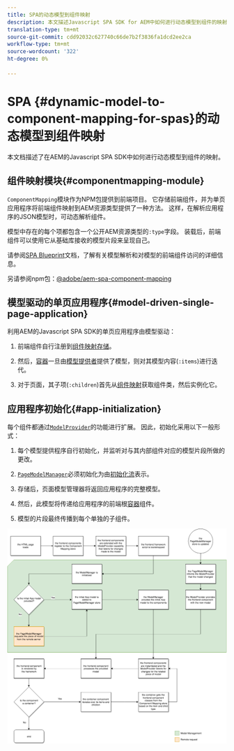 ```yaml
---
title: SPA的动态模型到组件映射
description: 本文描述Javascript SPA SDK for AEM中如何进行动态模型到组件的映射。
translation-type: tm+mt
source-git-commit: cdd92032c627740c66de7b2f3836fa1dcd2ee2ca
workflow-type: tm+mt
source-wordcount: '322'
ht-degree: 0%

---
```



# SPA {#dynamic-model-to-component-mapping-for-spas}的动态模型到组件映射

本文档描述了在AEM的Javascript SPA SDK中如何进行动态模型到组件的映射。

## 组件映射模块{#componentmapping-module}

`ComponentMapping`模块作为NPM包提供到前端项目。 它存储前端组件，并为单页应用程序将前端组件映射到AEM资源类型提供了一种方法。 这样，在解析应用程序的JSON模型时，可动态解析组件。

模型中存在的每个项都包含一个公开AEM资源类型的`:type`字段。 装载后，前端组件可以使用它从基础库接收的模型片段来呈现自己。

请参阅[SPA Blueprint](blueprint.md)文档，了解有关模型解析和对模型的前端组件访问的详细信息。

另请参阅npm包：[@adobe/aem-spa-component-mapping](https://www.npmjs.com/package/@adobe/aem-spa-component-mapping)

## 模型驱动的单页应用程序{#model-driven-single-page-application}

利用AEM的Javascript SPA SDK的单页应用程序由模型驱动：

1. 前端组件自行注册到[组件映射存储](#componentmapping-module)。
1. 然后，[容器](blueprint.md#container)一旦由[模型提供者](blueprint.md#the-model-provider)提供了模型，则对其模型内容(`:items`)进行迭代。

1. 对于页面，其子项(`:children`)首先从[组件映射](blueprint.md#componentmapping)获取组件类，然后实例化它。

## 应用程序初始化{#app-initialization}

每个组件都通过[`ModelProvider`](blueprint.md#the-model-provider)的功能进行扩展。 因此，初始化采用以下一般形式：

1. 每个模型提供程序自行初始化，并监听对与其内部组件对应的模型片段所做的更改。
1. [`PageModelManager`](blueprint.md#pagemodelmanager)必须初始化为由[初始化流](blueprint.md)表示。

1. 存储后，页面模型管理器将返回应用程序的完整模型。
1. 然后，此模型将传递给应用程序的前端根[容器](blueprint.md#container)组件。
1. 模型的片段最终传播到每个单独的子组件。

![应用程序模型初始化](assets/app-model-initialization.png)
